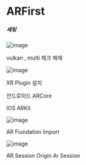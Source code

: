 # ARFirst


##### 세팅

![image](https://user-images.githubusercontent.com/80494367/129994282-93562fe0-0503-4417-98bd-e136f2f4dad4.png)

vulkan , multi 체크 해제

![image](https://user-images.githubusercontent.com/80494367/129994331-f2b924da-59f6-4ea4-8635-1638db197ca1.png)

XR Plugin 설치

안드로이드 ARCore

IOS ARKit


![image](https://user-images.githubusercontent.com/80494367/129994730-4ecc7847-35ac-456d-b180-9d3a5ee42042.png)

AR Fiundation Import



![image](https://user-images.githubusercontent.com/80494367/129995542-d083a8bf-34ca-4a1d-9b24-f72bc87bc8e6.png)

AR Session Origin
Ar Session
